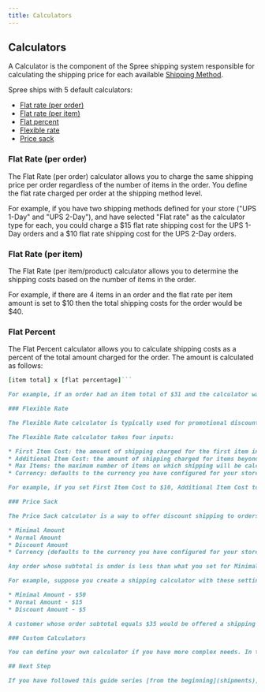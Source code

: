 ```yaml
---
title: Calculators
---
```


## Calculators

A Calculator is the component of the Spree shipping system responsible for calculating the shipping price for each available [Shipping Method](shipping_methods).

Spree ships with 5 default calculators:

* [Flat rate (per order)](#flat-rate-per-order)
* [Flat rate (per item)](#flat-rate-per-item)
* [Flat percent](#flat-percent)
* [Flexible rate](#flexible-rate)
* [Price sack](#price-sack)

### Flat Rate (per order)

The Flat Rate (per order) calculator allows you to charge the same shipping price per order regardless of the number of items in the order. You define the flat rate charged per order at the shipping method level.

For example, if you have two shipping methods defined for your store ("UPS 1-Day" and "UPS 2-Day"), and have selected "Flat rate" as the calculator type for each, you could charge a $15 flat rate shipping cost for the UPS 1-Day orders and a $10 flat rate shipping cost for the UPS 2-Day orders.

### Flat Rate (per item)

The Flat Rate (per item/product) calculator allows you to determine the shipping costs based on the number of items in the order.

For example, if there are 4 items in an order and the flat rate per item amount is set to $10 then the total shipping costs for the order would be $40.

### Flat Percent

The Flat Percent calculator allows you to calculate shipping costs as a percent of the total amount charged for the order. The amount is calculated as follows:

```ruby
[item total] x [flat percentage]```

For example, if an order had an item total of $31 and the calculator was configured to have a flat percent amount of 10, the shipping cost would be $3.10, because $31 x 10% = $3.10.

### Flexible Rate

The Flexible Rate calculator is typically used for promotional discounts when you want to give a specific discount for the first product, and then subsequent discounts for other products, up to a certain amount.

The Flexible Rate calculator takes four inputs:

* First Item Cost: the amount of shipping charged for the first item in the order.
* Additional Item Cost: the amount of shipping charged for items beyond the first item.
* Max Items: the maximum number of items on which shipping will be calculated.
* Currency: defaults to the currency you have configured for your store.

For example, if you set First Item Cost to $10, Additional Item Cost to $5, and Max Items to 4, you could be charging $10 for the first item, $5 for the next 3 items, and $0 for items beyond the first 4. Thus, an order with 1 item would have a shipping cost of $10. An order with two items would cost $15 to ship, and an order of 7 items would cost $25 to ship.

### Price Sack

The Price Sack calculator is a way to offer discount shipping to orders over a certain dollar amount. The Price Sack calculator takes four inputs:

* Minimal Amount
* Normal Amount
* Discount Amount
* Currency (defaults to the currency you have configured for your store)

Any order whose subtotal is under is less than what you set for Minimal Amount would be charged a shipping cost of Normal Amount. Orders whose subtotals are equal to or greater than the Minimal Amount would be charged the Discount Amount.

For example, suppose you create a shipping calculator with these settings:

* Minimal Amount - $50
* Normal Amount - $15
* Discount Amount - $5

A customer whose order subtotal equals $35 would be offered a shipping cost of $15 using this shipping method. A different customer whose order subtotal equals $55 would be offered a shipping cost of only $5.

### Custom Calculators

You can define your own calculator if you have more complex needs. In that case, check out the [Calculators Guide](../developer/calculators.html).

## Next Step

If you have followed this guide series [from the beginning](shipments), your store is now stocked with [shipping categories](shipping_categories), [geographical shipping zones](zones), and calculators. The final step is to pull it all together into [shipping methods](shipping_methods), from which your customers can choose at checkout.
